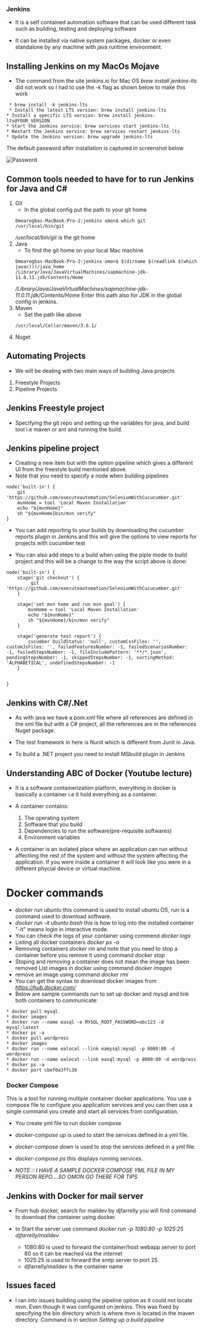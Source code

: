 ### Jenkins

* It is a self contained automation software that can be used different task such as building, testing and deploying software

* It can be installed via native system packages, docker or even standalone by any machine with java runtime environment.

## Installing Jenkins on my MacOs Mojave
* The command from the site jenkins.io for Mac OS *brew install jenkins-lts* did not work so I had to use the -k flag as shown below to make this work
```
 * brew install -k jenkins-lts 
 * Install the latest LTS version: brew install jenkins-lts
* Install a specific LTS version: brew install jenkins-lts@YOUR_VERSION
* Start the Jenkins service: brew services start jenkins-lts
* Restart the Jenkins service: brew services restart jenkins-lts
* Update the Jenkins version: brew upgrade jenkins-lts
```
The default password after installation is captured in screenshot below

![Password](/images/jenkins/password)

## Common tools needed to have for to run Jenkins for Java and C#

1. Git
    * In the global config put the path to your git home 
    ```
    Omoaregbas-MacBook-Pro-2:jenkins omon$ which git
    /usr/local/bin/git
    ``` 
    */usr/local/bin/git* is the git home
1. Java
    * To find the git home on your local Mac machine 
    ```
    Omoaregbas-MacBook-Pro-2:jenkins omon$ $(dirname $(readlink $(which javac)))/java_home
    /Library/Java/JavaVirtualMachines/sapmachine-jdk-11.0.11.jdk/Contents/Home
    ```
    */Library/Java/JavaVirtualMachines/sapmachine-jdk-11.0.11.jdk/Contents/Home* Enter this path also for JDK in the global config in jenkins.
1. Maven
    * Set the path like above
    ```
    /usr/local/Cellar/maven/3.6.1/
    ```
1. Nuget

## Automating Projects
* We will be dealing with two main ways of building Java projects
1. Freestyle Projects
1. Pipeline Projects
## Jenkins Freestyle project
* Specifying the git repo and setting up the variables for java, and build tool i.e maven or ant and running the build.

## Jenkins pipeline project
* Creating a new item but with the option pipeline which gives a different UI from the freestyle build mentioned above. 
* Note that you need to specify a node when building pipelines
```
node('built-in') {
    git 'https://github.com/executeautomation/SeleniumWithCucucumber.git'
    mvnHome = tool 'Local Maven Installation'
    echo "${mvnHome}"
    sh "${mvnHome}bin/mvn verify"
}
```

* You can add reporting to your builds by downloading the cucumber reports plugin in Jenkins and this will give the options to view reports for projects with cucumber test

* You can also add steps to a build when using the piple mode to build project and this will be a change to the way the script above is done:
```
node('built-in') {
    stage('git checkout') {
         git 'https://github.com/executeautomation/SeleniumWithCucucumber.git'
    }
   
    stage('set mvn home and run mvn goal') {
        mvnHome = tool 'Local Maven Installation'
        echo "${mvnHome}"
        sh "${mvnHome}/bin/mvn verify"
    }
    
    stage('generate test report') {
        cucumber buildStatus: 'null', customCssFiles: '', customJsFiles: '', failedFeaturesNumber: -1, failedScenariosNumber: -1, failedStepsNumber: -1, fileIncludePattern: '**/*.json', pendingStepsNumber: -1, skippedStepsNumber: -1, sortingMethod: 'ALPHABETICAL', undefinedStepsNumber: -1
    }
    
    
}
```

## Jenkins with C#/.Net
* As with java we have a pom.xml file where all references are defined in the xml file but with a C# project, all the references are in the references Nuget package.

* The test framework in here is Nunit which is different from Junit in Java.

* To build a .NET project you need to install MSbuild plugin in Jenkins

## Understanding ABC of Docker (Youtube lecture)
* It is a software containerization platform, everything in docker is basically a container i.e it hold everything as a container.
* A container contains:
    1. The operating system
    1. Software that you build
    1. Dependencies to run the software(pre-requisite softwares)
    1. Environment variables

* A container is an isolated place where an application can run without affectiing the rest of the system and without the system affecting the application. If you were inside a container it will look like you were in a different phycial device or virtual machine.

# Docker commands
* *docker run ubuntu* this command is used to install ubuntu OS, run is a command used to download software.
* *docker run -it ubuntu bash* this is how to log into the installed container "-it" means login in interactive mode.
* You can check the logs of your container using commend *docker logs <containerId>*
* Listing all docker containers *docker ps -a*
* Removing containers *docker rm <containerId>* and note that you need to stop a container before you remove it using command *docker stop <containerId>*
* Stoping and removing a container does not mean the image has been removed List images in docker using command *docker images*
* remove an image using command *docker rmi <imageId>*
* You can get the syntax to download docker images from *https://hub.docker.com/*
* Below are sample commands run to set up docker and mysql and link both containers to communicate:
```
* docker pull mysql
* docker images
* docker run --name easql -e MYSQL_ROOT_PASSWORD=abc123 -d mysql:latest
* docker ps -a
* docker pull wordpress
* docker images
* docker run --name ealocal --link eamysql:mysql -p 8080:80 -d wordpress
* docker run --name ealocal --link easql:mysql -p 8080:80 -d wordpress
* docker ps -a
* docker port cbef0a3ffc30
```
### Docker Compose
This is a tool for running multiple container docker applications. You use a compose file to configure you application services and you can then use a single command you create and start all services from configuration.

* You create yml file to run docker compose

* *docker-compose up* is used to start the services defined in a yml file.

* *docker-compose down* is used to stop the services defined in a yml file.

* *docker-compose ps* this displays running services.

* *NOTE::: I HAVE A SAMPLE DOCKER COMPOSE YML FILE IN MY PERSON REPO....SO OMON GO THERE FOR TIPS*

## Jenkins with Docker for mail server
* From hub docker, search for maildev by djfarrelly you will find command to download the container using docker.

* to Start the server use command *docker run -p 1080:80 -p 1025:25 djfarrelly/maildev*
    - 1080:80 is used to forward the container/host webapp server to port 80 so it can be reached via the internet
    - 1025:25 is used to forward the smtp server to port 25.
    - djfarrelly/maildev is the container name


## Issues faced
* I ran into issues building using the pipeline option as it could not locate mvn. Even though it was configured on jenkins. This was fixed by specifying the bin directory which is where mvn is located in the maven directory. Command is in section *Setting up a build pipeline*


